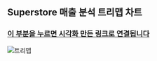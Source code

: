 ## Superstore 매출 분석 트리맵 차트          
### [이 부분을 누르면 시각화 만든 링크로 연결됩니다](https://public.tableau.com/app/profile/dayoungkim/viz/Superstore__16450851818310/sheet1)

![트리맵](https://user-images.githubusercontent.com/69188680/159191865-561c7d7c-b802-42fb-877b-df7a68539087.png)
